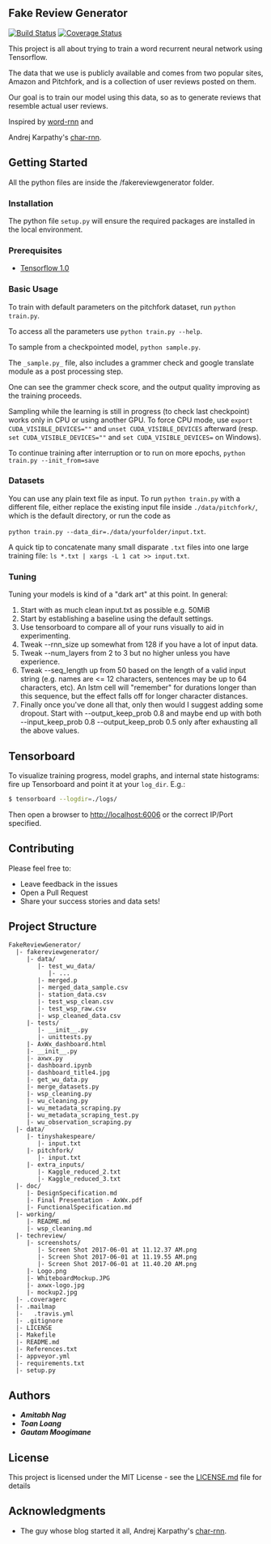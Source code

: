 ## Fake Review Generator

[![Build Status](https://travis-ci.org/amitabhnag/FakeReviewGenerator.svg?branch=master)](https://travis-ci.org/amitabhnag/FakeReviewGenerator)
[![Coverage Status](https://coveralls.io/repos/github/amitabhnag/FakeReviewGenerator/badge.svg?branch=master)](https://coveralls.io/github/amitabhnag/FakeReviewGenerator?branch=master)


This project is all about trying to train a word recurrent neural network using Tensorflow.

The data that we use is publicly available and comes from two popular sites, Amazon and Pitchfork, and is a collection of 
user reviews posted on them.

Our goal is to train our model using this data, so as to generate reviews that resemble actual user reviews.

Inspired by [word-rnn](https://github.com/hunkim/word-rnn-tensorflow) and

Andrej Karpathy's [char-rnn](https://github.com/karpathy/char-rnn).

## Getting Started

All the python files are inside the /fakereviewgenerator folder.

### Installation

The python file `setup.py` will ensure the required packages are installed in the local environment. 

### Prerequisites

- [Tensorflow 1.0](http://www.tensorflow.org)

### Basic Usage

To train with default parameters on the pitchfork dataset, run `python train.py`. 

To access all the parameters use `python train.py --help`.

To sample from a checkpointed model, `python sample.py`.

The `_sample.py_` file, also includes a grammer check and google translate module as a post processing step.

One can see the grammer check score, and the output quality improving as the training proceeds. 

Sampling while the learning is still in progress (to check last checkpoint) works only in CPU or using another GPU.
To force CPU mode, use `export CUDA_VISIBLE_DEVICES=""` and `unset CUDA_VISIBLE_DEVICES` afterward
(resp. `set CUDA_VISIBLE_DEVICES=""` and `set CUDA_VISIBLE_DEVICES=` on Windows).

To continue training after interruption or to run on more epochs, `python train.py --init_from=save`

### Datasets

You can use any plain text file as input. To run `python train.py` with a different file, either replace the existing input file inside
`./data/pitchfork/`, which is the default directory, or run the code as

 `python train.py --data_dir=./data/yourfolder/input.txt`.

 A quick tip to concatenate many small disparate `.txt` files into one large training file: `ls *.txt | xargs -L 1 cat >> input.txt`.

### Tuning

Tuning your models is kind of a "dark art" at this point. In general:

1. Start with as much clean input.txt as possible e.g. 50MiB
2. Start by establishing a baseline using the default settings.
3. Use tensorboard to compare all of your runs visually to aid in experimenting.
4. Tweak --rnn_size up somewhat from 128 if you have a lot of input data.
5. Tweak --num_layers from 2 to 3 but no higher unless you have experience.
6. Tweak --seq_length up from 50 based on the length of a valid input string
   (e.g. names are <= 12 characters, sentences may be up to 64 characters, etc).
   An lstm cell will "remember" for durations longer than this sequence, but the effect falls off for longer character distances.
7. Finally once you've done all that, only then would I suggest adding some dropout.
   Start with --output_keep_prob 0.8 and maybe end up with both --input_keep_prob 0.8 --output_keep_prob 0.5 only after exhausting all the above values.

## Tensorboard

To visualize training progress, model graphs, and internal state histograms: fire up Tensorboard and point it at your `log_dir`. E.g.:

```bash
$ tensorboard --logdir=./logs/
```

Then open a browser to [http://localhost:6006](http://localhost:6006) or the correct IP/Port specified.


## Contributing

Please feel free to:
* Leave feedback in the issues
* Open a Pull Request
* Share your success stories and data sets!

## Project Structure

```
FakeReviewGenerator/
  |- fakereviewgenerator/
     |- data/
        |- test_wu_data/
           |- ...
        |- merged.p
        |- merged_data_sample.csv
        |- station_data.csv
        |- test_wsp_clean.csv
        |- test_wsp_raw.csv
        |- wsp_cleaned_data.csv
     |- tests/
        |- __init__.py
        |- unittests.py
     |- AxWx_dashboard.html
     |- __init__.py
     |- axwx.py
     |- dashboard.ipynb
     |- dashboard_title4.jpg
     |- get_wu_data.py
     |- merge_datasets.py
     |- wsp_cleaning.py
     |- wu_cleaning.py
     |- wu_metadata_scraping.py
     |- wu_metadata_scraping_test.py
     |- wu_observation_scraping.py
  |- data/
     |- tinyshakespeare/
        |- input.txt
     |- pitchfork/
        |- input.txt
     |- extra_inputs/
        |- Kaggle_reduced_2.txt
        |- Kaggle_reduced_3.txt
  |- doc/
     |- DesignSpecification.md
     |- Final Presentation - AxWx.pdf
     |- FunctionalSpecification.md
  |- working/
     |- README.md
     |- wsp_cleaning.md
  |- techreview/
     |- screenshots/
        |- Screen Shot 2017-06-01 at 11.12.37 AM.png
        |- Screen Shot 2017-06-01 at 11.19.55 AM.png
        |- Screen Shot 2017-06-01 at 11.40.20 AM.png
     |- Logo.png
     |- WhiteboardMockup.JPG
     |- axwx-logo.jpg
     |- mockup2.jpg
  |- .coveragerc
  |- .mailmap
  |-   .travis.yml
  |- .gitignore
  |- LICENSE
  |- Makefile
  |- README.md
  |- References.txt
  |- appveyor.yml
  |- requirements.txt
  |- setup.py
```

## Authors

* **_Amitabh Nag_** 
* **_Toan Loang_**
* **_Gautam Moogimane_**


## License

This project is licensed under the MIT License - see the [LICENSE.md](LICENSE.md) file for details

## Acknowledgments

* The guy whose blog started it all, Andrej Karpathy's [char-rnn](https://github.com/karpathy/char-rnn).

